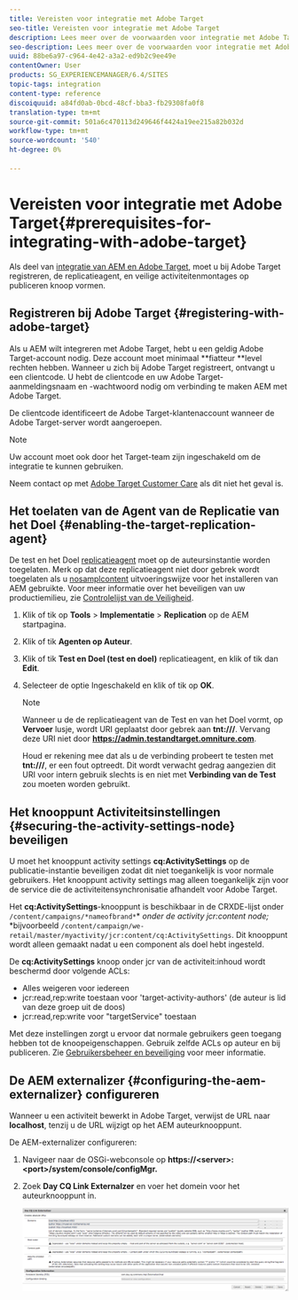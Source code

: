 ```yaml
---
title: Vereisten voor integratie met Adobe Target
seo-title: Vereisten voor integratie met Adobe Target
description: Lees meer over de voorwaarden voor integratie met Adobe Target.
seo-description: Lees meer over de voorwaarden voor integratie met Adobe Target.
uuid: 88be6a97-c964-4e42-a3a2-ed9b2c9ee49e
contentOwner: User
products: SG_EXPERIENCEMANAGER/6.4/SITES
topic-tags: integration
content-type: reference
discoiquuid: a84fd0ab-0bcd-48cf-bba3-fb29308fa0f8
translation-type: tm+mt
source-git-commit: 501a6c470113d249646f4424a19ee215a82b032d
workflow-type: tm+mt
source-wordcount: '540'
ht-degree: 0%

---
```



# Vereisten voor integratie met Adobe Target{#prerequisites-for-integrating-with-adobe-target}

Als deel van [integratie van AEM en Adobe Target](/help/sites-administering/target.md), moet u bij Adobe Target registreren, de replicatieagent, en veilige activiteitenmontages op publiceren knoop vormen.

## Registreren bij Adobe Target {#registering-with-adobe-target}

Als u AEM wilt integreren met Adobe Target, hebt u een geldig Adobe Target-account nodig. Deze account moet minimaal **fiatteur **level rechten hebben. Wanneer u zich bij Adobe Target registreert, ontvangt u een clientcode. U hebt de clientcode en uw Adobe Target-aanmeldingsnaam en -wachtwoord nodig om verbinding te maken AEM met Adobe Target.

De clientcode identificeert de Adobe Target-klantenaccount wanneer de Adobe Target-server wordt aangeroepen.

>[!NOTE]
>
>Uw account moet ook door het Target-team zijn ingeschakeld om de integratie te kunnen gebruiken.
>
>
>Neem contact op met [Adobe Target Customer Care](https://docs.adobe.com/content/help/en/target/using/cmp-resources-and-contact-information.html) als dit niet het geval is.

## Het toelaten van de Agent van de Replicatie van het Doel {#enabling-the-target-replication-agent}

De test en het Doel [replicatieagent](/help/sites-deploying/replication.md) moet op de auteursinstantie worden toegelaten. Merk op dat deze replicatieagent niet door gebrek wordt toegelaten als u [nosamplcontent](/help/sites-deploying/configure-runmodes.md#using-samplecontent-and-nosamplecontent) uitvoeringswijze voor het installeren van AEM gebruikte. Voor meer informatie over het beveiligen van uw productiemilieu, zie [Controlelijst van de Veiligheid](/help/sites-administering/security-checklist.md).

1. Klik of tik op **Tools** > **Implementatie** > **Replication** op de AEM startpagina.
1. Klik of tik **Agenten op Auteur**.
1. Klik of tik **Test en Doel (test en doel)** replicatieagent, en klik of tik dan **Edit**.
1. Selecteer de optie Ingeschakeld en klik of tik op **OK**.

   >[!NOTE]
   >
   >Wanneer u de de replicatieagent van de Test en van het Doel vormt, op **Vervoer** lusje, wordt URI geplaatst door gebrek aan **tnt:///**. Vervang deze URI niet door **https://admin.testandtarget.omniture.com**.
   >
   >Houd er rekening mee dat als u de verbinding probeert te testen met **tnt:///**, er een fout optreedt. Dit wordt verwacht gedrag aangezien dit URI voor intern gebruik slechts is en niet met **Verbinding van de Test** zou moeten worden gebruikt.

## Het knooppunt Activiteitsinstellingen {#securing-the-activity-settings-node} beveiligen

U moet het knooppunt activity settings **cq:ActivitySettings** op de publicatie-instantie beveiligen zodat dit niet toegankelijk is voor normale gebruikers. Het knooppunt activity settings mag alleen toegankelijk zijn voor de service die de activiteitensynchronisatie afhandelt voor Adobe Target.

Het **cq:ActivitySettings**-knooppunt is beschikbaar in de CRXDE-lijst onder `/content/campaigns/*nameofbrand*`* *onder de activity jcr:content node;* *bijvoorbeeld `/content/campaign/we-retail/master/myactivity/jcr:content/cq:ActivitySettings`. Dit knooppunt wordt alleen gemaakt nadat u een component als doel hebt ingesteld.

De **cq:ActivitySettings** knoop onder jcr van de activiteit:inhoud wordt beschermd door volgende ACLs:

* Alles weigeren voor iedereen
* jcr:read,rep:write toestaan voor &#39;target-activity-authors&#39; (de auteur is lid van deze groep uit de doos)
* jcr:read,rep:write voor &quot;targetService&quot; toestaan

Met deze instellingen zorgt u ervoor dat normale gebruikers geen toegang hebben tot de knoopeigenschappen. Gebruik zelfde ACLs op auteur en bij publiceren. Zie [Gebruikersbeheer en beveiliging](/help/sites-administering/security.md) voor meer informatie.

## De AEM externalizer {#configuring-the-aem-externalizer} configureren

Wanneer u een activiteit bewerkt in Adobe Target, verwijst de URL naar **localhost**, tenzij u de URL wijzigt op het AEM auteurknooppunt.

De AEM-externalizer configureren:

1. Navigeer naar de OSGi-webconsole op **https://&lt;server>:&lt;port>/system/console/configMgr.**
1. Zoek **Day CQ Link Externalzer** en voer het domein voor het auteurknooppunt in.

   ![chlimage_1-120](assets/chlimage_1-120.png)


